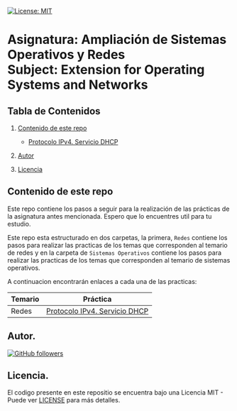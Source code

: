 
[![License: MIT](https://img.shields.io/github/license/frederickbor/ASOR)](LICENSE)

# Asignatura: Ampliación de Sistemas Operativos y Redes <br> Subject: Extension for Operating Systems and Networks

## Tabla de Contenidos

1. [Contenido de este repo](#Contenido-de-este-repo)
    - [Protocolo IPv4. Servicio DHCP](Redes/Practica1/Protocolo_IPv4_Servicio_DHCP.md)

2. [Autor](#Autor)
3. [Licencia](#Licencia)

## Contenido de este repo

Este repo contiene los pasos a seguir para la realización de las prácticas de la asignatura antes mencionada. Espero que lo encuentres util para tu estudio.

Este repo esta estructurado en dos carpetas, la primera, `Redes` contiene los pasos para realizar las practicas de los temas que corresponden al temario de redes y en la carpeta de `Sistemas Operativos` contiene los pasos para realizar las practicas de los temas que corresponden al temario de sistemas operativos.

A continuacion encontrarán enlaces a cada una de las practicas:

| Temario | Práctica |
| :---    |  :---:   |
| Redes   | [Protocolo IPv4. Servicio DHCP](Redes/Practica1/Protocolo_IPv4_Servicio_DHCP.md) |

## Autor.

[![GitHub followers](https://img.shields.io/github/followers/FrederickBor?label=%40FrederickBor&style=social)](https://github.com/FrederickBor)

## Licencia.

El codigo presente en este repositio se encuentra bajo una Licencia MIT - Puede ver [LICENSE](LICENSE) para más detalles.